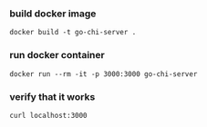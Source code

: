 ### build docker image

```
docker build -t go-chi-server .
```

### run docker container

```
docker run --rm -it -p 3000:3000 go-chi-server
```

### verify that it works

```
curl localhost:3000
```
